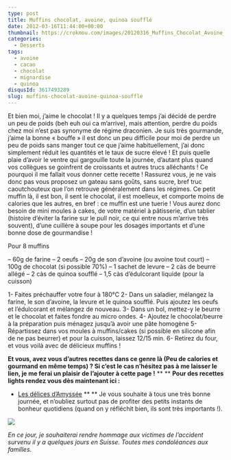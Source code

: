 ```yaml
---
type: post
title: Muffins chocolat, avoine, quinoa soufflé
date: 2012-03-16T11:44:00+00:00
thumbnail: https://crokmou.com/images/20120316_Muffins_Chocolat_Avoine_Quinoa_souffl--_0048.jpg
categories:
  - Desserts
tags:
  - avoine
  - cacao
  - chocolat
  - mignardise
  - quinoa
disqusId: 3617493289
slug: muffins-chocolat-avoine-quinoa-souffle
---
```


Et bien moi, j’aime le chocolat ! Il y a quelques temps j’ai décidé de perdre un peu de poids (beh euh oui ca m’arrive), mais attention, perdre du poids chez moi n’est pas synonyme de régime draconien. Je suis très gourmande, j’aime la bonne « bouffe » il est donc un peu difficile pour moi de perdre un peu de poids sans manger tout ce que j’aime habituellement, j’ai donc simplement réduit les quantités et le taux de sucre élevé ! Et puis quelle plaie d’avoir le ventre qui gargouille toute la journée, d’autant plus quand vos collègues se goinfrent de croissants et autres trucs alléchants ! Ce pourquoi il me fallait vous donner cette recette ! Rassurez vous, je ne vais donc pas vous proposez un gateau sans goûts, sans sucre, bref truc caoutchouteux que l’on retrouve généralement dans les régimes. Ce petit muffin là, il est bon, il sent le chocolat, il est moelleux, et comporte moins de calories que les autres, en bref : ce muffin est une tuerie ! Vous aurez donc besoin de mini moules à cakes, de votre matériel à pâtisserie, d’un tablier (histoire d’éviter la farine sur le pull noir, ce qui entre nous m’arrive très souvent), d’une cuillère à soupe pour les dosages importants et d’une bonne dose de gourmandise !

Pour 8 muffins

– 60g de farine
– 2 oeufs
– 20g de son d’avoine (ou avoine tout court)
– 100g de chocolat (si possible 70%)
– 1 sachet de levure
– 2 càs de beurre allégé
– 2 càs de quinoa soufflé
– 1,5 càs d’édulcorant liquide (pour la cuisson)

1- Faites préchauffer votre four à 180°C
2- Dans un saladier, mélangez la farine, le son d’avoine, la levure et le quinoa soufflé. Puis ajoutez les oeufs et l’édulcorant et mélangez de nouveau.
3- Dans un bol, mettez-y le beurre et le chocolat et faites fondre au micro ondes.
4- Ajoutez le chocolat/beurre à la préparation puis ménagez jusqu’à avoir une pâte homogène
5- Répartissez dans vos moules à muffins/cakes (si possible en silicone afin de ne pas beurrer) et pour la cuisson, laissez 12/15 min.
6- Retirez du four, et vous voilà avec de délicieux muffins !

**Et vous, avez vous d’autres recettes dans ce genre là (Peu de calories et gourmand en même temps) ? Si c’est le cas n’hésitez pas à me laisser le lien, je me ferai un plaisir de l’ajouter à cette page !** ** ** **Pour des recettes lights rendez vous dès maintenant ici :**
* [Les délices d’Amyssée](http://lesdelicesdamyssee.blogspot.fr/search/label/Recettes%20light) ** ** Je vous souhaite à tous une très bonne journée, et n’oubliez surtout pas de profiter des petits instants de bonheur quotidiens (quand on y réfléchit bien, ils sont très importants !).

[![](http://4.bp.blogspot.com/-2bLosyMFac4/TxhFg0sR2dI/AAAAAAAABec/Mzg1OnlXUmM/s1600/Signature+copie.jpg)](http://4.bp.blogspot.com/-2bLosyMFac4/TxhFg0sR2dI/AAAAAAAABec/Mzg1OnlXUmM/s1600/Signature+copie.jpg)

_En ce jour, je souhaiterai rendre hommage aux victimes de l’accident survenu il y a quelques jours en Suisse. Toutes mes condoléances aux familles._